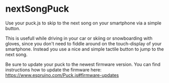 # nextSongPuck
Use your puck.js to skip to the next song on your smartphone via a simple button.

This is usefull while driving in your car or skiing or snowboarding with gloves, since you don't need to fiddle around on the touch-display of your smartphone. Instead you use a nice and simple tactile button to jump to the next song.

Be sure to update your puck to the newest firmware version. You can find instructions how to update the firmware here: https://www.espruino.com/Puck.js#firmware-updates
